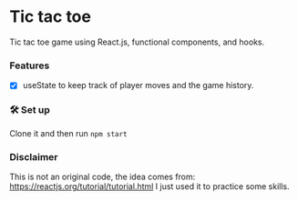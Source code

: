 # Tic tac toe
Tic tac toe game using React.js, functional components, and hooks.

### Features

- [x] useState to keep track of player moves and the game history.

### 🛠️ Set up
Clone it and then run ```npm start```

### Disclaimer

This is not an original code, the idea comes from:
https://reactjs.org/tutorial/tutorial.html
I just used it to practice some skills.
